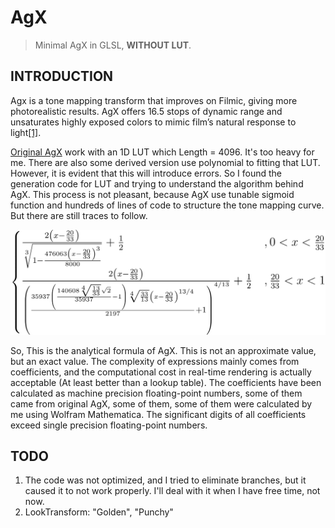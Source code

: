 # AgX

> Minimal AgX in GLSL, **WITHOUT LUT**.

## INTRODUCTION

Agx is a tone mapping transform that improves on Filmic, giving more photorealistic results. AgX offers 16.5 stops of dynamic range and unsaturates highly exposed colors to mimic film’s natural response to light[[1]](https://docs.blender.org/manual/en/latest/render/color_management.html).  

[Original AgX](https://github.com/sobotka/AgX) work with an 1D LUT which Length = 4096. It's too heavy for me. There are also some derived version use polynomial to fitting that LUT. However, it is evident that this will introduce errors. So I found the generation code for LUT and trying to understand the algorithm behind AgX. This process is not pleasant, because AgX use tunable sigmoid function and hundreds of lines of code to structure the tone mapping curve. But there are still traces to follow.  

<!-- too large to render
$$
\begin{cases}
\frac{2 \left(x-\frac{20}{33}\right)}{\sqrt[3]{1-\frac{476063 \left(x-\frac{20}{33}\right)^3}{8000}}}+\frac{1}{2}&,0<x<\frac{20}{33}\\
\frac{2 \left(x-\frac{20}{33}\right)}{\left(\frac{35937 \left(\frac{140608 \sqrt[4]{\frac{13}{33}} \sqrt{2}}{35937}-1\right) \sqrt[4]{\frac{33}{13}} \left(x-\frac{20}{33}\right)^{13/4}}{2197}+1\right)^{4/13}}+\frac{1}{2}&,\frac{20}{33}<x<1
\end{cases}
$$
-->

![](AgX.svg)

So, This is the analytical formula of AgX. This is not an approximate value, but an exact value. The complexity of expressions mainly comes from coefficients, and the computational cost in real-time rendering is actually acceptable (At least better than a lookup table). The coefficients have been calculated as machine precision floating-point numbers, some of them came from original AgX, some of them, some of them were calculated by me using Wolfram Mathematica. The significant digits of all coefficients exceed single precision floating-point numbers.  

## TODO
1. The code was not optimized, and I tried to eliminate branches, but it caused it to not work properly. I'll deal with it when I have free time, not now.
2. LookTransform: "Golden", "Punchy"